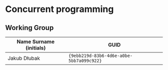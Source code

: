 # Concurrent programming

## Working Group

| Name Surname (initials) | GUID                                     |
| ----------------------- | ---------------------------------------- |
| Jakub Dłubak            | `{9ebb219d-83b6-4d6e-a0be-5bb7a099c922}` |
